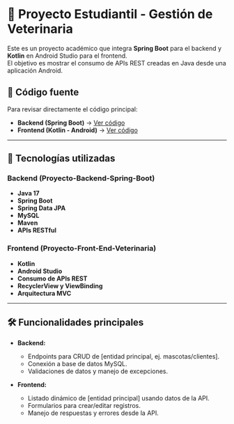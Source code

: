 # 📱 Proyecto Estudiantil - Gestión de Veterinaria

Este es un proyecto académico que integra **Spring Boot** para el backend y **Kotlin** en Android Studio para el frontend.  
El objetivo es mostrar el consumo de APIs REST creadas en Java desde una aplicación Android.

## 📂 Código fuente
Para revisar directamente el código principal:

- **Backend (Spring Boot)** → [Ver código](Proyecto-Backend-Spring-Boot/src/main/java)
- **Frontend (Kotlin - Android)** → [Ver código](Proyecto-Front-End-Veterinaria/app/src/main/java)

---

## 🚀 Tecnologías utilizadas

### Backend (Proyecto-Backend-Spring-Boot)
- **Java 17**
- **Spring Boot**
- **Spring Data JPA**
- **MySQL**
- **Maven**
- **APIs RESTful**

### Frontend (Proyecto-Front-End-Veterinaria)
- **Kotlin**
- **Android Studio**
- **Consumo de APIs REST**
- **RecyclerView y ViewBinding**
- **Arquitectura MVC**

---

## 🛠 Funcionalidades principales

- **Backend:**
  - Endpoints para CRUD de [entidad principal, ej. mascotas/clientes].
  - Conexión a base de datos MySQL.
  - Validaciones de datos y manejo de excepciones.
  
- **Frontend:**
  - Listado dinámico de [entidad principal] usando datos de la API.
  - Formularios para crear/editar registros.
  - Manejo de respuestas y errores desde la API.

